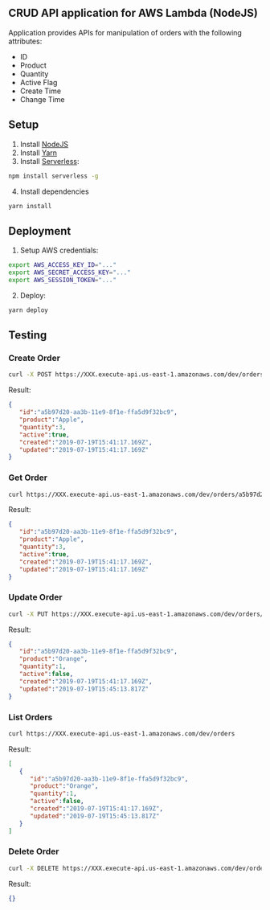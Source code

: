 ## CRUD API application for AWS Lambda (NodeJS)
Application provides APIs for manipulation of orders with the following attributes:
- ID
- Product
- Quantity
- Active Flag
- Create Time
- Change Time


## Setup ##
1. Install [NodeJS](https://nodejs.org/)
2. Install [Yarn](https://yarnpkg.com/en/docs/install)
3. Install [Serverless](https://serverless.com/):
```bash
npm install serverless -g
```
4. Install dependencies
```bash
yarn install
```


## Deployment ##
1. Setup AWS credentials:
```bash
export AWS_ACCESS_KEY_ID="..."
export AWS_SECRET_ACCESS_KEY="..."
export AWS_SESSION_TOKEN="..."
```
2. Deploy:
```bash
yarn deploy
```


## Testing ##

### Create Order ###
```bash
curl -X POST https://XXX.execute-api.us-east-1.amazonaws.com/dev/orders --data '{ "product":"Apple", "quantity":3, "active":true }'
```
Result:
```json
{  
   "id":"a5b97d20-aa3b-11e9-8f1e-ffa5d9f32bc9",
   "product":"Apple",
   "quantity":3,
   "active":true,
   "created":"2019-07-19T15:41:17.169Z",
   "updated":"2019-07-19T15:41:17.169Z"
}
```

### Get Order ###
```bash
curl https://XXX.execute-api.us-east-1.amazonaws.com/dev/orders/a5b97d20-aa3b-11e9-8f1e-ffa5d9f32bc9
```
Result:
```json
{  
   "id":"a5b97d20-aa3b-11e9-8f1e-ffa5d9f32bc9",
   "product":"Apple",
   "quantity":3,
   "active":true,
   "created":"2019-07-19T15:41:17.169Z",
   "updated":"2019-07-19T15:41:17.169Z"
}
```

### Update Order ###
```bash
curl -X PUT https://XXX.execute-api.us-east-1.amazonaws.com/dev/orders/a5b97d20-aa3b-11e9-8f1e-ffa5d9f32bc9 --data '{ "product":"Orange", "quantity":1, "active":false }'
```
Result:
```json
{  
   "id":"a5b97d20-aa3b-11e9-8f1e-ffa5d9f32bc9",
   "product":"Orange",
   "quantity":1,
   "active":false,
   "created":"2019-07-19T15:41:17.169Z",
   "updated":"2019-07-19T15:45:13.817Z"
}
```

### List Orders ###
```bash
curl https://XXX.execute-api.us-east-1.amazonaws.com/dev/orders
```
Result:
```json
[  
   {  
      "id":"a5b97d20-aa3b-11e9-8f1e-ffa5d9f32bc9",
      "product":"Orange",
      "quantity":1,
      "active":false,
      "created":"2019-07-19T15:41:17.169Z",
      "updated":"2019-07-19T15:45:13.817Z"
   }
]
```

### Delete Order ###
```bash
curl -X DELETE https://XXX.execute-api.us-east-1.amazonaws.com/dev/orders/a5b97d20-aa3b-11e9-8f1e-ffa5d9f32bc9
```
Result:
```json
{}
```